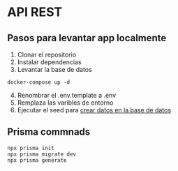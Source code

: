 # API REST

## Pasos para levantar app localmente

1. Clonar el repositorio
2. Instalar dependencias
3. Levantar la base de datos
```
docker-compose up -d
```
4. Renombrar el .env.template a .env
5. Remplaza las varibles de entorno
6. Ejecutar el seed para [crear datos en la base de datos](localhost:3000/api/seed) 

## Prisma commnads
```
npx prisma init
npx prisma migrate dev
npx prisma generate
```